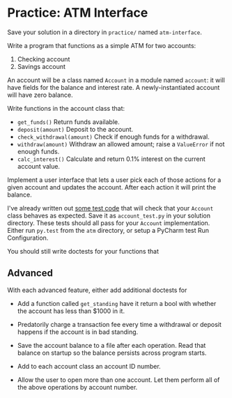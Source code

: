 # Practice: ATM Interface

Save your solution in a directory in `practice/` named `atm-interface`.

Write a program that functions as a simple ATM for two accounts:

1. Checking account
1. Savings account

An account will be a class named `Account` in a module named `account`: it will have fields for the balance and interest rate.
A newly-instantiated account will have zero balance.

Write functions in the account class that:

* `get_funds()` Return funds available.
* `deposit(amount)` Deposit to the account.
* `check_withdrawal(amount)` Check if enough funds for a withdrawal.
* `withdraw(amount)` Withdraw an allowed amount; raise a `ValueError` if not enough funds.
* `calc_interest()` Calculate and return 0.1% interest on the current account value.

Implement a user interface that lets a user pick each of those actions for a given account and updates the account.
After each action it will print the balance.

I've already written out [some test code](/practice/atm/account_test.py) that will check that your `Account` class behaves as expected.
Save it as `account_test.py` in your solution directory.
These tests should all pass for your `Account` implementation.
Either run `py.test` from the `atm` directory, or setup a PyCharm test Run Configuration.

You should still write doctests for your functions that

## Advanced

With each advanced feature, either add additional doctests for

*   Add a function called `get_standing` have it return a bool with whether the account has less than $1000 in it.

*   Predatorily charge a transaction fee every time a withdrawal or deposit happens if the account is in bad standing.

*   Save the account balance to a file after each operation.
    Read that balance on startup so the balance persists across program starts.

*   Add to each account class an account ID number.

*   Allow the user to open more than one account.
    Let them perform all of the above operations by account number.
